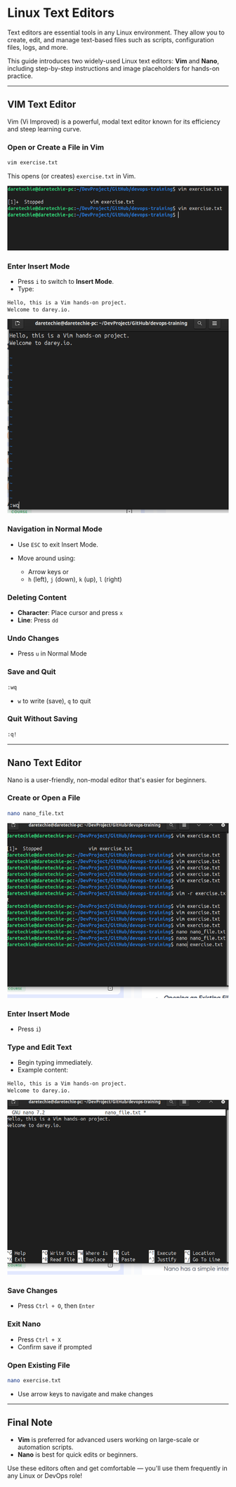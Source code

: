 # Linux Text Editors

Text editors are essential tools in any Linux environment. They allow you to create, edit, and manage text-based files such as scripts, configuration files, logs, and more.

This guide introduces two widely-used Linux text editors: **Vim** and **Nano**, including step-by-step instructions and image placeholders for hands-on practice.

---

## VIM Text Editor

Vim (Vi Improved) is a powerful, modal text editor known for its efficiency and steep learning curve.

### **Open or Create a File in Vim**

```sh
vim exercise.txt
```

This opens (or creates) `exercise.txt` in Vim.

![Open Vim Editor](img/img1.png)

### **Enter Insert Mode**

- Press `i` to switch to **Insert Mode**.
- Type:

```text
Hello, this is a Vim hands-on project.
Welcome to darey.io.
```

![Insert Text in Vim](img/img2.png)

### **Navigation in Normal Mode**

- Use `ESC` to exit Insert Mode.
- Move around using:

  - Arrow keys or
  - `h` (left), `j` (down), `k` (up), `l` (right)

### **Deleting Content**

- **Character**: Place cursor and press `x`
- **Line**: Press `dd`

### **Undo Changes**

- Press `u` in Normal Mode

### **Save and Quit**

```sh
:wq
```

- `w` to write (save), `q` to quit

### **Quit Without Saving**

```sh
:q!
```

---

## Nano Text Editor

Nano is a user-friendly, non-modal editor that's easier for beginners.

### **Create or Open a File**

```sh
nano nano_file.txt
```

![Open Nano Editor](img/img4.png)

### **Enter Insert Mode**

- Press `i`)

### **Type and Edit Text**

- Begin typing immediately.
- Example content:

```text
Hello, this is a Vim hands-on project.
Welcome to darey.io.
```

![Insert Text in Nano](img/img3.png)

### **Save Changes**

- Press `Ctrl + O`, then `Enter`

### **Exit Nano**

- Press `Ctrl + X`
- Confirm save if prompted

### **Open Existing File**

```sh
nano exercise.txt
```

- Use arrow keys to navigate and make changes

---

## Final Note

- **Vim** is preferred for advanced users working on large-scale or automation scripts.
- **Nano** is best for quick edits or beginners.

Use these editors often and get comfortable — you'll use them frequently in any Linux or DevOps role!
